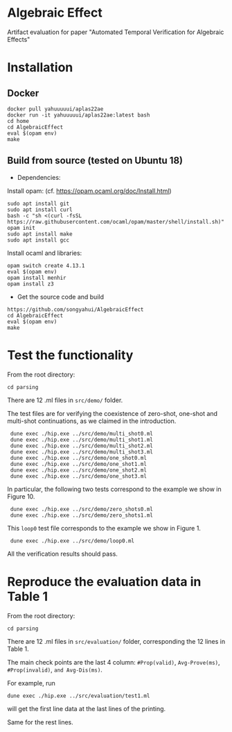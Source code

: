 # Algebraic Effect
Artifact evaluation for paper "Automated Temporal Verification for Algebraic Effects"

# Installation 

## Docker 

```
docker pull yahuuuuui/aplas22ae
docker run -it yahuuuuui/aplas22ae:latest bash
cd home 
cd AlgebraicEffect 
eval $(opam env)
make
```

## Build from source (tested on Ubuntu 18)

- Dependencies:

Install opam: (cf. https://opam.ocaml.org/doc/Install.html)
```
sudo apt install git
sudo apt install curl
bash -c "sh <(curl -fsSL https://raw.githubusercontent.com/ocaml/opam/master/shell/install.sh)"
opam init
sudo apt install make 
sudo apt install gcc
```
Install ocaml and libraries:
```
opam switch create 4.13.1
eval $(opam env)
opam install menhir
opam install z3
```
- Get the source code and build 
```
https://github.com/songyahui/AlgebraicEffect
cd AlgebraicEffect 
eval $(opam env)
make 
```

# Test the functionality 


From the root directory:  
```
cd parsing 
```

There are 12 .ml files in `src/demo/` folder. 

The test files are for verifying
the coexistence of zero-shot, one-shot and multi-shot continuations, 
as we claimed in the introduction. 

```
 dune exec ./hip.exe ../src/demo/multi_shot0.ml
 dune exec ./hip.exe ../src/demo/multi_shot1.ml
 dune exec ./hip.exe ../src/demo/multi_shot2.ml
 dune exec ./hip.exe ../src/demo/multi_shot3.ml
 dune exec ./hip.exe ../src/demo/one_shot0.ml
 dune exec ./hip.exe ../src/demo/one_shot1.ml
 dune exec ./hip.exe ../src/demo/one_shot2.ml
 dune exec ./hip.exe ../src/demo/one_shot3.ml
```
In particular, the following two tests correspond to 
the example we show in Figure 10. 
```
 dune exec ./hip.exe ../src/demo/zero_shots0.ml
 dune exec ./hip.exe ../src/demo/zero_shots1.ml
```

This `loop0` test file corresponds to 
the example we show in Figure 1. 
```
 dune exec ./hip.exe ../src/demo/loop0.ml
```

All the verification results should pass. 


# Reproduce the evaluation data in Table 1 

From the root directory:  
```
cd parsing 
```

There are 12 .ml files in `src/evaluation/` folder, 
corresponding the 12 lines in Table 1. 

The main check points are the last 4 column: 
`#Prop(valid)`, 
`Avg-Prove(ms)`, 
`#Prop(invalid)`,
`and Avg-Dis(ms)`. 

For example, run 
```
dune exec ./hip.exe ../src/evaluation/test1.ml
```
will get the first line data at the last lines of the printing. 

Same for the rest lines. 